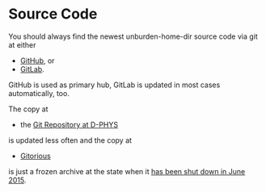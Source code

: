 ---
---

Source Code
===========

You should always find the newest unburden-home-dir source code via
git at either

* [GitHub](https://github.com/xtaran/unburden-home-dir), or
* [GitLab](https://gitlab.com/unburden-home-dir/unburden-home-dir).

GitHub is used as primary hub, GitLab is updated in most cases
automatically, too.

The copy at

* the [Git Repository at D-PHYS](http://git.phys.ethz.ch/?p=unburden-home-dir.git)

is updated less often and the copy at

* [Gitorious](https://gitorious.org/unburden-home-dir/unburden-home-dir.git/)

is just a frozen archive at the state when it
[has been shut down in June 2015](https://about.gitlab.com/2015/03/03/gitlab-acquires-gitorious/).
